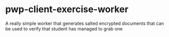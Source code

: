 # pwp-client-exercise-worker
A really simple worker that generates salted encrypted documents that can be used to verify that student has managed to grab one
